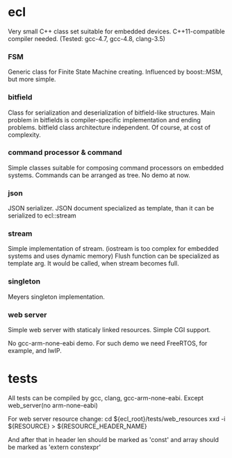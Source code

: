 ecl
===

Very small C++ class set suitable for embedded devices. 
C++11-compatible compiler needed. (Tested: gcc-4.7, gcc-4.8, clang-3.5)

### FSM
Generic class for Finite State Machine creating.
Influenced by boost::MSM, but more simple.

### bitfield
Class for serialization and deserialization of bitfield-like structures.
Main problem in bitfields is compiler-specific implementation and ending problems.
bitfield class architecture independent. Of course, at cost of complexity.

### command processor & command
Simple classes suitable for composing command processors on embedded systems.
Commands can be arranged as tree.
No demo at now.

### json
JSON serializer.
JSON document specialized as template, than it can be serialized to ecl::stream

### stream
Simple implementation of stream. (iostream is too complex for embedded systems and uses dynamic memory)
Flush function can be specialized as template arg. It would be called, when stream becomes full.

### singleton
Meyers singleton implementation.

### web server
Simple web server with staticaly linked resources.
Simple CGI support.

No gcc-arm-none-eabi demo. For such demo we need FreeRTOS, for example, and lwIP.

tests
===

All tests can be compiled by gcc, clang, gcc-arm-none-eabi. Except web_server(no arm-none-eabi)

For web server resource change:
    cd ${ecl_root}/tests/web_resources
    xxd -i ${RESOURCE} > ${RESOURCE_HEADER_NAME}

And after that in header len should be marked as 'const' and array should be marked as 'extern constexpr'
